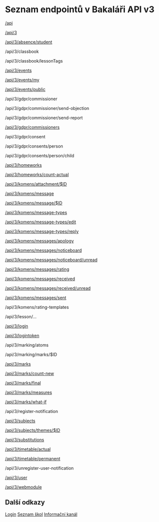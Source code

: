 # Seznam endpointů v Bakaláři API v3

[/api](moduly/API_info.md)

[/api/3](moduly/API_info.md)

[/api/3/absence/student](moduly/absence.md)

/api/3/classbook

/api/3/classbook/lessonTags

[/api/3/events](moduly/events.md)

[/api/3/events/my](moduly/events.md)

[/api/3/events/public](moduly/events.md)

/api/3/gdpr/commissioner

/api/3/gdpr/commissioner/send-objection

/api/3/gdpr/commissioner/send-report

[/api/3/gdpr/commissioners](moduly/gdpr.md)

/api/3/gdpr/consent

/api/3/gdpr/consents/person

/api/3/gdpr/consents/person/child

[/api/3/homeworks](moduly/homework.md)

[/api/3/homeworks/count-actual](moduly/homework_new.md)

[/api/3/komens/attachment/$ID](moduly/attachment.md)

[/api/3/komens/message](moduly/komens.md)

[/api/3/komens/message/$ID](moduly/komens.md)

[/api/3/komens/message-types](moduly/komens.md)

[/api/3/komens/message-types/edit](moduly/komens.md)

[/api/3/komens/message-types/reply](moduly/komens.md)

[/api/3/komens/messages/apology](moduly/komens.md)

[/api/3/komens/messages/noticeboard](moduly/komens.md)

[/api/3/komens/messages/noticeboard/unread](moduly/komens.md)

[/api/3/komens/messages/rating](moduly/komens.md)

[/api/3/komens/messages/received](moduly/komens.md)

[/api/3/komens/messages/received/unread](moduly/komens.md)

[/api/3/komens/messages/sent](moduly/komens.md)

/api/3/komens/rating-templates

/api/3/lesson/...

[/api/3/login](moduly/web.md)

[/api/3/logintoken](moduly/web.md)

/api/3/marking/atoms

/api/3/marking/marks/$ID

[/api/3/marks](moduly/marks.md)

[/api/3/marks/count-new](moduly/marks_new.md)

[/api/3/marks/final](moduly/marks_final.md)

[/api/3/marks/measures](moduly/marks_measures.md)

[/api/3/marks/what-if](moduly/whatif.md)

/api/3/register-notification

[/api/3/subjects](moduly/subjects.md)

[/api/3/subjects/themes/$ID](moduly/themes.md)

[/api/3/substitutions](moduly/substitutions.md)

[/api/3/timetable/actual](moduly/timetable.md)

[/api/3/timetable/permanent](moduly/timetable.md)

/api/3/unregister-user-notification

[/api/3/user](moduly/user.md)

[/api/3/webmodule](moduly/web.md)



## Další odkazy

[Login](login.md)
[Seznam škol](school_list.md)
[Informační kanál](moduly/campaign.md)
